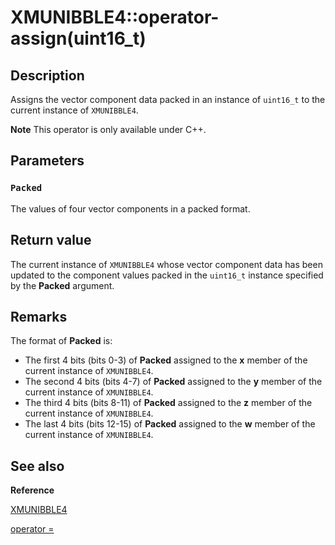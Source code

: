 # XMUNIBBLE4::operator-assign(uint16_t)

## Description

Assigns the vector component data packed in an instance of `uint16_t` to the current
instance of `XMUNIBBLE4`.

**Note** This operator is only available under C++.

## Parameters

### `Packed`

The values of four vector components in a packed format.

## Return value

The current instance of `XMUNIBBLE4` whose vector component data has been
updated to the component values packed in the `uint16_t` instance specified
by the **Packed** argument.

## Remarks

The format of **Packed** is:

* The first 4 bits (bits 0-3) of **Packed** assigned to the **x** member of the current instance of `XMUNIBBLE4`.
* The second 4 bits (bits 4-7) of **Packed** assigned to the
  **y** member of the current instance of `XMUNIBBLE4`.
* The third 4 bits (bits 8-11) of **Packed** assigned to the **z** member of the current instance of `XMUNIBBLE4`.
* The last 4 bits (bits 12-15) of **Packed** assigned to the **w** member of the current instance of `XMUNIBBLE4`.

## See also

**Reference**

[XMUNIBBLE4](https://learn.microsoft.com/windows/win32/api/directxpackedvector/ns-directxpackedvector-xmunibble4)

[operator =](https://msdn.microsoft.com/03b4f870-696e-4719-8115-9becb307dd10)